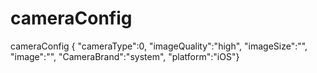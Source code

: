 # cameraConfig
cameraConfig { "cameraType":0, 
"imageQuality":"high",
"imageSize":"", "image":"",
"CameraBrand":"system",
"platform":"iOS"}
